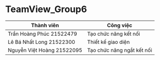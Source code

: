 # TeamView_Group6

| Thành viên | Công việc |
| --- | --- |
| Trần Hoàng Phúc 21522479 | Tạo chức năng kết nối|
| Lê Bá Nhất Long 21522300 | Thiết kế giao diện |
| Nguyễn Việt Hoàng 21522095 | Tạo chức năng ngắt kết nối|

